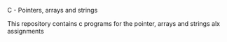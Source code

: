  C - Pointers, arrays and strings

This repository contains c programs for the pointer, arrays and strings alx assignments
